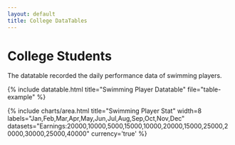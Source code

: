 ```yaml
---
layout: default
title: College DataTables
---
```


<!-- Page Heading -->
<h1 class="h3 mb-2 text-gray-800">College Students</h1>
<p class="mb-4">The datatable recorded the daily performance data of swimming players.</p>

{% include datatable.html title="Swimming Player Datatable" file="table-example" %}


{% include charts/area.html title="Swimming Player Stat" width=8 labels="Jan,Feb,Mar,Apr,May,Jun,Jul,Aug,Sep,Oct,Nov,Dec" datasets="Earnings:20000,10000,5000,15000,10000,20000,15000,25000,20000,30000,25000,40000" currency='true' %}